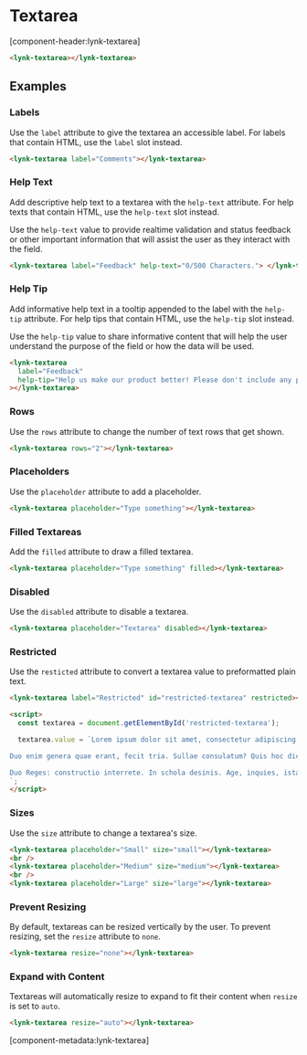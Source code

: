# Textarea

[component-header:lynk-textarea]

```html preview
<lynk-textarea></lynk-textarea>
```

## Examples

### Labels

Use the `label` attribute to give the textarea an accessible label. For labels that contain HTML, use the `label` slot instead.

```html preview
<lynk-textarea label="Comments"></lynk-textarea>
```

### Help Text

Add descriptive help text to a textarea with the `help-text` attribute. For help texts that contain HTML, use the `help-text` slot instead.

Use the `help-text` value to provide realtime validation and status feedback or other important information that will assist the user as they interact with the field.

```html preview
<lynk-textarea label="Feedback" help-text="0/500 Characters."> </lynk-textarea>
```

### Help Tip

Add informative help text in a tooltip appended to the label with the `help-tip` attribute. For help tips that contain HTML, use the `help-tip` slot instead.

Use the `help-tip` value to share informative content that will help the user understand the purpose of the field or how the data will be used.

```html preview
<lynk-textarea
  label="Feedback"
  help-tip="Help us make our product better! Please don't include any personally identifiable information."
></lynk-textarea>
```

### Rows

Use the `rows` attribute to change the number of text rows that get shown.

```html preview
<lynk-textarea rows="2"></lynk-textarea>
```

### Placeholders

Use the `placeholder` attribute to add a placeholder.

```html preview
<lynk-textarea placeholder="Type something"></lynk-textarea>
```

### Filled Textareas

Add the `filled` attribute to draw a filled textarea.

```html preview
<lynk-textarea placeholder="Type something" filled></lynk-textarea>
```

### Disabled

Use the `disabled` attribute to disable a textarea.

```html preview
<lynk-textarea placeholder="Textarea" disabled></lynk-textarea>
```

### Restricted

Use the `resticted` attribute to convert a textarea value to preformatted plain text.

```html preview
<lynk-textarea label="Restricted" id="restricted-textarea" restricted></lynk-textarea>

<script>
  const textarea = document.getElementById('restricted-textarea');

  textarea.value = `Lorem ipsum dolor sit amet, consectetur adipiscing elit. Negat esse eam, inquit, propter se expetendam. An hoc usque quaque, aliter in vita? Pauca mutat vel plura sane; Sit enim idem caecus, debilis.

Duo enim genera quae erant, fecit tria. Sullae consulatum? Quis hoc dicit?

Duo Reges: constructio interrete. In schola desinis. Age, inquies, ista parva sunt.
`;
</script>
```

### Sizes

Use the `size` attribute to change a textarea's size.

```html preview
<lynk-textarea placeholder="Small" size="small"></lynk-textarea>
<br />
<lynk-textarea placeholder="Medium" size="medium"></lynk-textarea>
<br />
<lynk-textarea placeholder="Large" size="large"></lynk-textarea>
```

### Prevent Resizing

By default, textareas can be resized vertically by the user. To prevent resizing, set the `resize` attribute to `none`.

```html preview
<lynk-textarea resize="none"></lynk-textarea>
```

### Expand with Content

Textareas will automatically resize to expand to fit their content when `resize` is set to `auto`.

```html preview
<lynk-textarea resize="auto"></lynk-textarea>
```

[component-metadata:lynk-textarea]
